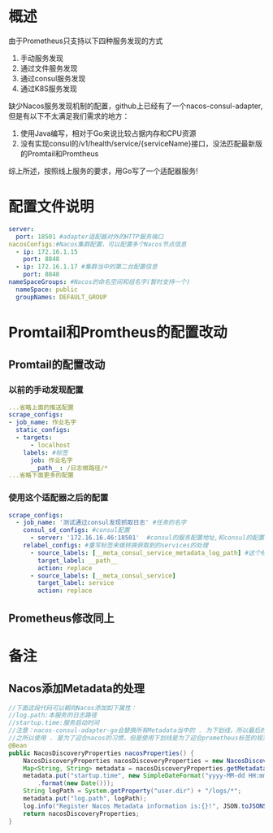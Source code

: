 # 概述
由于Prometheus只支持以下四种服务发现的方式
1. 手动服务发现
2. 通过文件服务发现
3. 通过consul服务发现
4. 通过K8S服务发现

缺少Nacos服务发现机制的配置，github上已经有了一个nacos-consul-adapter,但是有以下不太满足我们需求的地方：

1. 使用Java编写，相对于Go来说比较占据内存和CPU资源
2. 没有实现consul的/v1/health/service/{serviceName}接口，没法匹配最新版的Promtail和Promtheus

综上所述，按照线上服务的要求，用Go写了一个适配器服务!

# 配置文件说明
```yml
server:
  port: 18501 #adapter适配器对外的HTTP服务端口
nacosConfigs:#Nacos集群配置，可以配置多个Nacos节点信息
  - ip: 172.16.1.15
    port: 8848
  - ip: 172.16.1.17 #集群当中的第二台配置信息
    port: 8848
nameSpaceGroups: #Nacos的命名空间和组名字(暂时支持一个)
  nameSpace: public
  groupNames: DEFAULT_GROUP
```

# Promtail和Promtheus的配置改动
## Promtail的配置改动
### 以前的手动发现配置
```yml
...省略上面的推送配置
scrape_configs:
- job_name: 作业名字
  static_configs:
  - targets:
      - localhost
    labels: #标签
      job: 作业名字
      __path__: /日志根路径/*
...省略下面更多的配置
```

### 使用这个适配器之后的配置
```yml
scrape_configs:
  - job_name: '测试通过consul发现抓取日志' #任务的名字
    consul_sd_configs: #consul配置
      - server: '172.16.16.46:18501'  #consul的服务配置地址,和consul的配置方式一致
    relabel_configs: #重写标签来做转换获取到的services的处理
      - source_labels: [__meta_consul_service_metadata_log_path] #这个标签在Nacos的Metadata当中存储一个：log_path 数据，记录当前服务的日志路径
        target_label: __path__
        action: replace
      - source_labels: [__meta_consul_service]
        target_label: service
        action: replace
```

## Prometheus修改同上

# 备注
## Nacos添加Metadata的处理
```java
//下面这段代码可以朝向Nacos添加如下属性：
//log.path:本服务的日志路径
//startup.time:服务启动时间
//注意：nacos-consul-adapter-go会替换所有Metadata当中的 . 为下划线，所以最后的结果就是:log_path startup_time 
//之所以使用 . 是为了迎合nacos的习惯，但是使用下划线是为了迎合prometheus标签的规范,注意不要有大写
@Bean
public NacosDiscoveryProperties nacosProperties() {
    NacosDiscoveryProperties nacosDiscoveryProperties = new NacosDiscoveryProperties();
    Map<String, String> metadata = nacosDiscoveryProperties.getMetadata();
    metadata.put("startup.time", new SimpleDateFormat("yyyy-MM-dd HH:mm:ss")
        .format(new Date()));
    String logPath = System.getProperty("user.dir") + "/logs/*";
    metadata.put("log.path", logPath);
    log.info("Register Nacos Metadata information is:{}!", JSON.toJSONString(metadata));
    return nacosDiscoveryProperties;
}
```